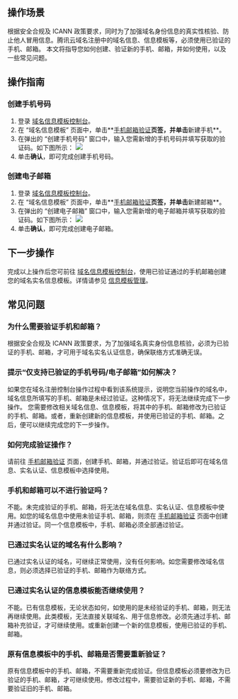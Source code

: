 


## 操作场景
根据安全合规及 ICANN 政策要求，同时为了加强域名身份信息的真实性核验、防止他人冒用信息。腾讯云域名注册中的域名信息、信息模板等，必须使用已验证的手机、邮箱。
本文将指导您如何创建、验证新的手机、邮箱，并如何使用，以及一些常见问题。

## 操作指南
### 创建手机号码
1. 登录 [域名信息模板控制台](链接)。
2. 在 “域名信息模板” 页面中，单击**[手机邮箱验证](链接)**页签，并单击**新建手机**。
3. 在弹出的 “创建手机号码” 窗口中，输入您需新增的手机号码并填写获取的验证码。如下图所示：
![](https://main.qcloudimg.com/raw/361ee42abf65f54bb36485f7428e6793.png)
4. 单击**确认**，即可完成创建手机号码。

### 创建电子邮箱
1. 登录 [域名信息模板控制台](链接)。
2. 在 “域名信息模板” 页面中，单击**[手机邮箱验证](链接)**页签，并单击**新建邮箱**。
3. 在弹出的 “创建电子邮箱” 窗口中，输入您需新增的电子邮箱并填写获取的验证码。如下图所示：
![](https://main.qcloudimg.com/raw/e121836eb07fc2897935b36e8f824861.png)
4. 单击**确认**，即可完成创建电子邮箱。

## 下一步操作
完成以上操作后您可前往 [域名信息模板控制台](链接)，使用已验证通过的手机邮箱创建您的域名实名信息模板。详情请参见 [信息模板管理](链接)。

## 常见问题
### 为什么需要验证手机和邮箱？
根据安全合规及 ICANN 政策要求，为了加强域名真实身份信息核验，必须为已验证的手机、邮箱，才可用于域名实名认证信息，确保联络方式准确无误。

### 提示“仅支持已验证的手机号码/电子邮箱”如何解决？
如果您在域名注册控制台操作过程中看到该系统提示，说明您当前操作的域名中，域名信息所填写的手机、邮箱是未经过验证。这种情况下，将无法继续完成下一步操作。
您需要修改相关域名信息、信息模板，将其中的手机、邮箱修改为已验证的手机、邮箱。或者，重新创建新的信息模板，并使用已验证的手机、邮箱。之后，便可以继续完成您的下一步操作。


### 如何完成验证操作？
请前往 [手机邮箱验证](链接) 页面，创建手机、邮箱，并通过验证。验证后即可在域名信息、实名认证、信息模板中选择使用。

### 手机和邮箱可以不进行验证吗？
不能。未完成验证的手机、邮箱，将无法在域名信息、实名认证、信息模板中使用。如您的域名信息中使用未验证手机、邮箱，则须在 [手机邮箱验证](链接) 页面中创建并通过验证。同一个信息模板中，手机、邮箱必须全部通过验证。

### 已通过实名认证的域名有什么影响？
已通过实名认证的域名，可继续正常使用，没有任何影响。如您需要修改域名信息，则必须选择已验证的手机、邮箱作为联络方式。

### 已通过实名认证的信息模板能否继续使用？
不能。已有信息模板，无论状态如何，如使用的是未经验证的手机、邮箱，则无法再继续使用。此类模板，无法直接关联域名、用于信息修改。必须先通过手机、邮箱补充验证，才可继续使用。或重新创建一个新的信息模板，使用已验证的手机、邮箱。


### 原有信息模板中的手机、邮箱是否需要重新验证？
原有信息模板中的手机、邮箱，不需要重新完成验证。但信息模板必须要修改为已验证的手机、邮箱，才可继续使用。修改过程中，需要验证新的手机、邮箱，不需要验证旧的手机、邮箱。

